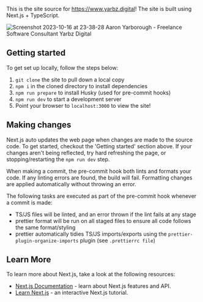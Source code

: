 This is the site source for https://www.yarbz.digital! The site is built using Next.js + TypeScript.

![Screenshot 2023-10-16 at 23-38-28 Aaron Yarborough - Freelance Software Consultant Yarbz Digital](https://github.com/AlienJungle/yarbz-digital-www/assets/3855819/a297766b-a41e-4063-a9b5-28c9c6af8ed7)

## Getting started

To get set up locally, follow the steps below:

1. `git clone` the site to pull down a local copy
2. `npm i` in the cloned directory to install dependencies
3. `npm run prepare` to install Husky (used for pre-commit hooks)
4. `npm run dev` to start a development server
5. Point your browser to `localhost:3000` to view the site!

## Making changes

Next.js auto updates the web page when changes are made to the source code. To get started, checkout the 'Getting started' section above. If your changes aren't being reflected, try hard refreshing the page, or stopping/restarting the `npm run dev` step.

When making a commit, the pre-commit hook both lints and formats your code. If any linting errors are found, the build will fail. Formatting changes are applied automatically without throwing an error.

The following tasks are executed as part of the pre-commit hook whenever a commit is made:

- TS/JS files will be linted, and an error thrown if the lint fails at any stage
- prettier format will be run on all staged files to ensure all code follows the same format/styling
- prettier automatically tidies TS/JS imports/exports using the `prettier-plugin-organize-imports` plugin (see `.prettierrc file`)

## Learn More

To learn more about Next.js, take a look at the following resources:

- [Next.js Documentation](https://nextjs.org/docs) - learn about Next.js features and API.
- [Learn Next.js](https://nextjs.org/learn) - an interactive Next.js tutorial.
